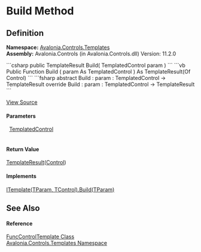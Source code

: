 # Build Method




## Definition
**Namespace:** <a href="N_Avalonia_Controls_Templates">Avalonia.Controls.Templates</a>  
**Assembly:** Avalonia.Controls (in Avalonia.Controls.dll) Version: 11.2.0

<Tabs groupId="api-code-preview">
<TabItem value="csharp" label="C#">
```csharp
public TemplateResult<Control> Build(
	TemplatedControl param
)
```
</TabItem>
<TabItem value="vb" label="VB">
```vb
Public Function Build ( 
	param As TemplatedControl
) As TemplateResult(Of Control)
```
</TabItem>
<TabItem value="fsharp" label="F#">
```fsharp
abstract Build : 
        param : TemplatedControl -> TemplateResult<Control> 
override Build : 
        param : TemplatedControl -> TemplateResult<Control> 
```
</TabItem>
</Tabs>



<a href="https://github.com/AvaloniaUI/Avalonia/tree/master/src/Avalonia.Controls/Templates/FuncControlTemplate.cs#L23" title="View the source code">View Source</a>



#### Parameters
<dl><dt>  <a href="T_Avalonia_Controls_Primitives_TemplatedControl">TemplatedControl</a></dt><dd> </dd></dl>

#### Return Value
<a href="T_Avalonia_Controls_Templates_TemplateResult_1">TemplateResult</a>(<a href="T_Avalonia_Controls_Control">Control</a>)

#### Implements
<a href="M_Avalonia_Controls_Templates_ITemplate_2_Build">ITemplate(TParam, TControl).Build(TParam)</a>  


## See Also


#### Reference
<a href="T_Avalonia_Controls_Templates_FuncControlTemplate">FuncControlTemplate Class</a>  
<a href="N_Avalonia_Controls_Templates">Avalonia.Controls.Templates Namespace</a>  


